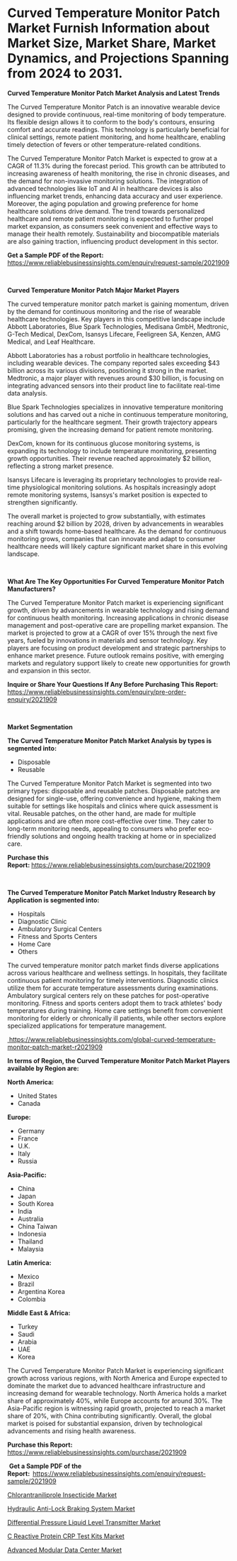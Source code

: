 <p><h1>Curved Temperature Monitor Patch Market Furnish Information about Market Size, Market Share, Market Dynamics, and Projections Spanning from 2024 to 2031.</h1></p><p><strong>Curved Temperature Monitor Patch Market Analysis and Latest Trends</strong></p>
<p><p>The Curved Temperature Monitor Patch is an innovative wearable device designed to provide continuous, real-time monitoring of body temperature. Its flexible design allows it to conform to the body's contours, ensuring comfort and accurate readings. This technology is particularly beneficial for clinical settings, remote patient monitoring, and home healthcare, enabling timely detection of fevers or other temperature-related conditions.</p><p>The Curved Temperature Monitor Patch Market is expected to grow at a CAGR of 11.3% during the forecast period. This growth can be attributed to increasing awareness of health monitoring, the rise in chronic diseases, and the demand for non-invasive monitoring solutions. The integration of advanced technologies like IoT and AI in healthcare devices is also influencing market trends, enhancing data accuracy and user experience. Moreover, the aging population and growing preference for home healthcare solutions drive demand. The trend towards personalized healthcare and remote patient monitoring is expected to further propel market expansion, as consumers seek convenient and effective ways to manage their health remotely. Sustainability and biocompatible materials are also gaining traction, influencing product development in this sector.</p></p>
<p><strong>Get a Sample PDF of the Report:&nbsp;</strong> <a href="https://www.reliablebusinessinsights.com/enquiry/request-sample/2021909?utm_campaign=97&utm_medium=2&utm_source=Github&utm_content=ia&utm_term=28102024&utm_id=curved-temperature-monitor-patch">https://www.reliablebusinessinsights.com/enquiry/request-sample/2021909</a></p>
<p>&nbsp;</p>
<p><strong>Curved Temperature Monitor Patch Major Market Players</strong></p>
<p><p>The curved temperature monitor patch market is gaining momentum, driven by the demand for continuous monitoring and the rise of wearable healthcare technologies. Key players in this competitive landscape include Abbott Laboratories, Blue Spark Technologies, Medisana GmbH, Medtronic, G-Tech Medical, DexCom, Isansys Lifecare, Feeligreen SA, Kenzen, AMG Medical, and Leaf Healthcare.</p><p>Abbott Laboratories has a robust portfolio in healthcare technologies, including wearable devices. The company reported sales exceeding $43 billion across its various divisions, positioning it strong in the market. Medtronic, a major player with revenues around $30 billion, is focusing on integrating advanced sensors into their product line to facilitate real-time data analysis.</p><p>Blue Spark Technologies specializes in innovative temperature monitoring solutions and has carved out a niche in continuous temperature monitoring, particularly for the healthcare segment. Their growth trajectory appears promising, given the increasing demand for patient remote monitoring.</p><p>DexCom, known for its continuous glucose monitoring systems, is expanding its technology to include temperature monitoring, presenting growth opportunities. Their revenue reached approximately $2 billion, reflecting a strong market presence.</p><p>Isansys Lifecare is leveraging its proprietary technologies to provide real-time physiological monitoring solutions. As hospitals increasingly adopt remote monitoring systems, Isansys's market position is expected to strengthen significantly.</p><p>The overall market is projected to grow substantially, with estimates reaching around $2 billion by 2028, driven by advancements in wearables and a shift towards home-based healthcare. As the demand for continuous monitoring grows, companies that can innovate and adapt to consumer healthcare needs will likely capture significant market share in this evolving landscape.</p></p>
<p>&nbsp;</p>
<p><strong>What Are The Key Opportunities For Curved Temperature Monitor Patch Manufacturers?</strong></p>
<p><p>The Curved Temperature Monitor Patch market is experiencing significant growth, driven by advancements in wearable technology and rising demand for continuous health monitoring. Increasing applications in chronic disease management and post-operative care are propelling market expansion. The market is projected to grow at a CAGR of over 15% through the next five years, fueled by innovations in materials and sensor technology. Key players are focusing on product development and strategic partnerships to enhance market presence. Future outlook remains positive, with emerging markets and regulatory support likely to create new opportunities for growth and expansion in this sector.</p></p>
<p><strong>Inquire or Share Your Questions If Any Before Purchasing This Report:</strong> <a href="https://www.reliablebusinessinsights.com/enquiry/pre-order-enquiry/2021909?utm_campaign=97&utm_medium=2&utm_source=Github&utm_content=ia&utm_term=28102024&utm_id=curved-temperature-monitor-patch">https://www.reliablebusinessinsights.com/enquiry/pre-order-enquiry/2021909</a></p>
<p>&nbsp;</p>
<p><strong>Market Segmentation</strong></p>
<p><strong>The Curved Temperature Monitor Patch Market Analysis by types is segmented into:</strong></p>
<p><ul><li>Disposable</li><li>Reusable</li></ul></p>
<p><p>The Curved Temperature Monitor Patch Market is segmented into two primary types: disposable and reusable patches. Disposable patches are designed for single-use, offering convenience and hygiene, making them suitable for settings like hospitals and clinics where quick assessment is vital. Reusable patches, on the other hand, are made for multiple applications and are often more cost-effective over time. They cater to long-term monitoring needs, appealing to consumers who prefer eco-friendly solutions and ongoing health tracking at home or in specialized care.</p></p>
<p><strong>Purchase this Report:&nbsp;</strong><a href="https://www.reliablebusinessinsights.com/purchase/2021909?utm_campaign=97&utm_medium=2&utm_source=Github&utm_content=ia&utm_term=28102024&utm_id=curved-temperature-monitor-patch">https://www.reliablebusinessinsights.com/purchase/2021909</a></p>
<p>&nbsp;</p>
<p><strong>The Curved Temperature Monitor Patch Market Industry Research by Application is segmented into:</strong></p>
<p><ul><li>Hospitals</li><li>Diagnostic Clinic</li><li>Ambulatory Surgical Centers</li><li>Fitness and Sports Centers</li><li>Home Care</li><li>Others</li></ul></p>
<p><p>The curved temperature monitor patch market finds diverse applications across various healthcare and wellness settings. In hospitals, they facilitate continuous patient monitoring for timely interventions. Diagnostic clinics utilize them for accurate temperature assessments during examinations. Ambulatory surgical centers rely on these patches for post-operative monitoring. Fitness and sports centers adopt them to track athletes' body temperatures during training. Home care settings benefit from convenient monitoring for elderly or chronically ill patients, while other sectors explore specialized applications for temperature management.</p></p>
<p><a href="https://www.reliablebusinessinsights.com/global-curved-temperature-monitor-patch-market-r2021909?utm_campaign=97&utm_medium=2&utm_source=Github&utm_content=ia&utm_term=28102024&utm_id=curved-temperature-monitor-patch">&nbsp;https://www.reliablebusinessinsights.com/global-curved-temperature-monitor-patch-market-r2021909</a></p>
<p><strong>In terms of Region, the Curved Temperature Monitor Patch Market Players available by Region are:</strong></p>
<p>
    <p> <strong> North America: </strong>
        <ul>
            <li>United States</li>
            <li>Canada</li>
        </ul>
        </p> 
    <p> <strong> Europe: </strong>
        <ul>
            <li>Germany</li>
            <li>France</li>
            <li>U.K.</li>
            <li>Italy</li>
            <li>Russia</li>
        </ul>
        </p> 
    <p> <strong> Asia-Pacific: </strong>
        <ul>
            <li>China</li>
            <li>Japan</li>
            <li>South Korea</li>
            <li>India</li>
            <li>Australia</li>
            <li>China Taiwan</li>
            <li>Indonesia</li>
            <li>Thailand</li>
            <li>Malaysia</li>
        </ul>
        </p> 
    <p> <strong> Latin America: </strong>
        <ul>
            <li>Mexico</li>
            <li>Brazil</li>
            <li>Argentina Korea</li>
            <li>Colombia</li>
        </ul>
        </p> 
    <p> <strong> Middle East & Africa: </strong>
        <ul>
            <li>Turkey</li>
            <li>Saudi</li>
            <li>Arabia</li>
            <li>UAE</li>
            <li>Korea</li>
        </ul>
    </p>
    </p>
<p><p>The Curved Temperature Monitor Patch Market is experiencing significant growth across various regions, with North America and Europe expected to dominate the market due to advanced healthcare infrastructure and increasing demand for wearable technology. North America holds a market share of approximately 40%, while Europe accounts for around 30%. The Asia-Pacific region is witnessing rapid growth, projected to reach a market share of 20%, with China contributing significantly. Overall, the global market is poised for substantial expansion, driven by technological advancements and rising health awareness.</p></p>
<p><strong>Purchase this Report: </strong><a href="https://www.reliablebusinessinsights.com/purchase/2021909?utm_campaign=97&utm_medium=2&utm_source=Github&utm_content=ia&utm_term=28102024&utm_id=curved-temperature-monitor-patch">https://www.reliablebusinessinsights.com/purchase/2021909</a></p>
<p>&nbsp;<strong>Get a Sample PDF of the Report:&nbsp;&nbsp;</strong><a href="https://www.reliablebusinessinsights.com/enquiry/request-sample/2021909?utm_campaign=97&utm_medium=2&utm_source=Github&utm_content=ia&utm_term=28102024&utm_id=curved-temperature-monitor-patch">https://www.reliablebusinessinsights.com/enquiry/request-sample/2021909</a></p>
<p><strong></strong></p>
<p><p><a href="https://medium.com/@thorburnr6sr/chlorantraniliprole-insecticide-industry-forecast-market-shifts-and-strategic-imperatives-64a81d774f0b?utm_campaign=97&utm_medium=2&utm_source=Github&utm_content=ia&utm_term=28102024&utm_id=curved-temperature-monitor-patch">Chlorantraniliprole Insecticide Market</a></p><p><a href="https://www.linkedin.com/pulse/emerging-technologies-reshaping-hydraulic-anti-lock-braking-seife?trk=public_post_embed_feed-article-content&utm_campaign=97&utm_medium=2&utm_source=Github&utm_content=ia&utm_term=28102024&utm_id=curved-temperature-monitor-patch">Hydraulic Anti-Lock Braking System Market</a></p><p><a href="https://issuu.com/reportprime-2/docs/differential-pressure-liquid-level-_e476e413e21ce7?utm_campaign=97&utm_medium=2&utm_source=Github&utm_content=ia&utm_term=28102024&utm_id=curved-temperature-monitor-patch">Differential Pressure Liquid Level Transmitter Market</a></p><p><a href="https://github.com/shebaharrifx/Market-Research-Report-List-1/blob/main/c-reactive-protein-crp-test-kits-market.md?utm_campaign=97&utm_medium=2&utm_source=Github&utm_content=ia&utm_term=28102024&utm_id=curved-temperature-monitor-patch">C Reactive Protein CRP Test Kits Market</a></p><p><a href="https://www.linkedin.com/pulse/global-advanced-modular-data-center-126-cagr-forecast-2024-7nute?trk=public_post_embed_feed-article-content&utm_campaign=97&utm_medium=2&utm_source=Github&utm_content=ia&utm_term=28102024&utm_id=curved-temperature-monitor-patch">Advanced Modular Data Center Market</a></p></p>